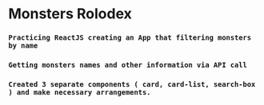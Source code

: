 # Monsters Rolodex


###  `Practicing ReactJS creating an App that filtering monsters by name`
###  `Getting monsters names and other information via API call`
###  `Created 3 separate components ( card, card-list, search-box ) and make necessary arrangements.`
